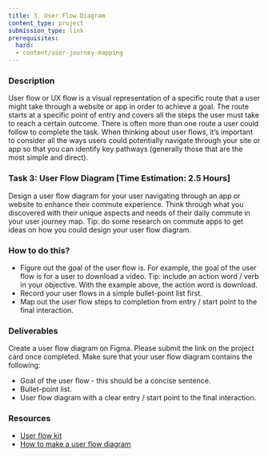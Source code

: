 ```yaml
---
title: 3. User Flow Diagram
content_type: project
submission_type: link
prerequisites:
  hard:
  - content/user-journey-mapping
---
```


### Description
User flow or UX flow is a visual representation of a specific route that a user might take through a website or app in order to achieve a goal. The route starts at a specific point of entry and covers all the steps the user must take to reach a certain outcome. There is often more than one route a user could follow to complete the task. When thinking about user flows, it’s important to consider all the ways users could potentially navigate through your site or app so that you can identify key pathways (generally those that are the most simple and direct).

### Task 3: User Flow Diagram [Time Estimation: 2.5 Hours]
Design a user flow diagram for your user navigating through an app or website to enhance their commute experience. Think through what you discovered with their unique aspects and needs of their daily commute in your user journey map. Tip: do some research on commute apps to get ideas on how you could design your user flow diagram.  

### How to do this? 
- Figure out the goal of the user flow is. For example, the goal of the user flow is for a user to download a video. Tip: include an action word / verb in your objective. With the example above, the action word is download.
- Record your user flows in a simple bullet-point list first.
- Map out the user flow steps to completion from entry / start point to the final interaction. 

### Deliverables
Create a user flow diagram on Figma. Please submit the link on the project card once completed. Make sure that your user flow diagram contains the following:
- Goal of the user flow - this should be a concise sentence.
- Bullet-point list.
- User flow diagram with a clear entry / start point to the final interaction.

### Resources
- [User flow kit](https://www.figma.com/community/file/830510773896272856)
- [How to make a user flow diagram](https://www.lucidchart.com/blog/how-to-make-a-user-flow-diagram)